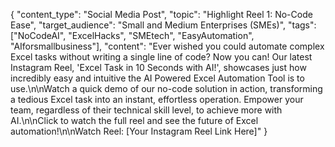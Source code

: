 {
  "content_type": "Social Media Post",
  "topic": "Highlight Reel 1: No-Code Ease",
  "target_audience": "Small and Medium Enterprises (SMEs)",
  "tags": ["NoCodeAI", "ExcelHacks", "SMEtech", "EasyAutomation", "AIforsmallbusiness"],
  "content": "Ever wished you could automate complex Excel tasks without writing a single line of code? Now you can! Our latest Instagram Reel, 'Excel Task in 10 Seconds with AI!', showcases just how incredibly easy and intuitive the AI Powered Excel Automation Tool is to use.\n\nWatch a quick demo of our no-code solution in action, transforming a tedious Excel task into an instant, effortless operation. Empower your team, regardless of their technical skill level, to achieve more with AI.\n\nClick to watch the full reel and see the future of Excel automation!\n\nWatch Reel: [Your Instagram Reel Link Here]"
}